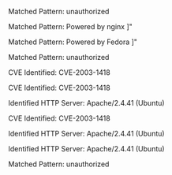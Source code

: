 Matched Pattern: unauthorized

Matched Pattern: Powered by nginx ]"

Matched Pattern: Powered by Fedora ]"

Matched Pattern: unauthorized

CVE Identified: CVE-2003-1418

CVE Identified: CVE-2003-1418

Identified HTTP Server: Apache/2.4.41 (Ubuntu)

CVE Identified: CVE-2003-1418

Identified HTTP Server: Apache/2.4.41 (Ubuntu)

Identified HTTP Server: Apache/2.4.41 (Ubuntu)

Matched Pattern: unauthorized

